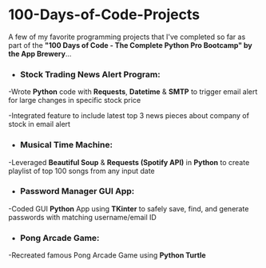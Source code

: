 # 100-Days-of-Code-Projects
A few of my favorite programming projects that I've completed so far as part of the **"100 Days of Code - The Complete Python Pro Bootcamp" by the App Brewery**...


* ### **Stock Trading News Alert Program:**

-Wrote **Python** code with **Requests**, **Datetime** & **SMTP** to trigger email alert for large changes in specific stock price

-Integrated feature to include latest top 3 news pieces about company of stock in email alert


* ### **Musical Time Machine:**

-Leveraged **Beautiful Soup** & **Requests (Spotify API)** in **Python** to create playlist of top 100 songs from any input date 


* ### **Password Manager GUI App:**

-Coded GUI **Python** App using **TKinter** to safely save, find, and generate passwords with matching username/email ID


* ### **Pong Arcade Game:**

-Recreated famous Pong Arcade Game using **Python Turtle**
